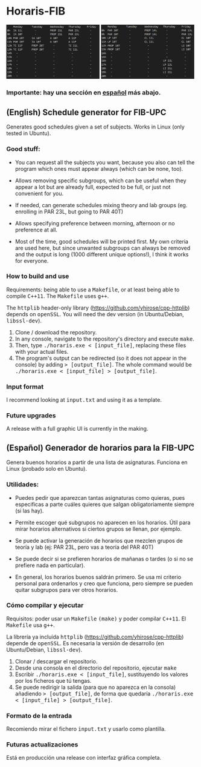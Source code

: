 # Horaris-FIB

<img src="https://raw.githubusercontent.com/DarkJaslo/Horaris-FIB/master/img/screenshot1.PNG" alt="image 1" title = "Normal output" width="49%" height="49%"> <img src="https://raw.githubusercontent.com/DarkJaslo/Horaris-FIB/master/img/screenshot2.PNG" alt="image 2" title = "Mixed groups" width="49%" height="49%">

### Importante: hay una sección en [español](#español-generador-de-horarios-para-la-fib-upc) más abajo.

## (English) Schedule generator for FIB-UPC 
Generates good schedules given a set of subjects. Works in Linux (only tested in Ubuntu).
### Good stuff:

* You can request all the subjects you want, because you also can tell the program which ones must appear always (which can be none, too).

* Allows removing specific subgroups, which can be useful when they appear a lot but are already full, expected to be full, or just not convenient for you.

* If needed, can generate schedules mixing theory and lab groups (eg. enrolling in PAR 23L, but going to PAR 40T)

* Allows specifying preference between morning, afternoon or no preference at all.

* Most of the time, good schedules will be printed first. My own criteria are used here, but since unwanted subgroups can always be removed and the output is long (1000 different unique options!), I think it works for everyone.

### How to build and use
Requirements: being able to use a <tt>Makefile</tt>, or at least being able to compile <tt>C++11</tt>. The <tt>Makefile</tt> uses <tt>g++</tt>.

The <tt>httplib</tt> header-only library (https://github.com/yhirose/cpp-httplib) depends on <tt>openSSL</tt>. You will need the dev version (in Ubuntu/Debian, <tt>libssl-dev</tt>).

1. Clone / download the repository.
2. In any console, navigate to the repository's directory and execute <tt>make</tt>.
3. Then, type <tt>./horaris.exe < [input_file]</tt>, replacing these files with your actual files.
4. The program's output can be redirected (so it does not appear in the console) by adding <tt> > [output_file]</tt>. The whole command would be <tt>./horaris.exe < [input_file] > [output_file]</tt>.

### Input format

I recommend looking at <tt>input.txt</tt> and using it as a template.

### Future upgrades

A release with a full graphic UI is currently in the making.

## (Español) Generador de horarios para la FIB-UPC 
Genera buenos horarios a partir de una lista de asignaturas. Funciona en Linux (probado solo en Ubuntu).
### Utilidades: 

* Puedes pedir que aparezcan tantas asignaturas como quieras, pues especificas a parte cuáles quieres que salgan obligatoriamente siempre (si las hay).

* Permite escoger qué subgrupos no aparecen en los horarios. Útil para mirar horarios alternativos si ciertos grupos se llenan, por ejemplo.

* Se puede activar la generación de horarios que mezclen grupos de teoría y lab (ej: PAR 23L, pero vas a teoría del PAR 40T)

* Se puede decir si se prefieren horarios de mañanas o tardes (o si no se prefiere nada en particular).

* En general, los horarios buenos saldrán primero. Se usa mi criterio personal para ordenarlos y creo que funciona, pero siempre se pueden quitar subgrupos para ver otros horarios.

### Cómo compilar y ejecutar
Requisitos: poder usar un <tt>Makefile</tt> <tt>(make)</tt> y poder compilar <tt>C++11</tt>. El <tt>Makefile</tt> usa <tt>g++</tt>.

La librería ya incluída <tt>httplib</tt> (https://github.com/yhirose/cpp-httplib) depende de <tt>openSSL</tt>. Es necesaria la versión de desarrollo (en Ubuntu/Debian, <tt>libssl-dev</tt>).

1. Clonar / descargar el repositorio.
2. Desde una consola en el directorio del repositorio, ejecutar <tt>make</tt> 
3. Escribir <tt>./horaris.exe < [input_file]</tt>, sustituyendo los valores por los ficheros que tú tengas.
4. Se puede redirigir la salida (para que no aparezca en la consola) añadiendo <tt> > [output_file]</tt>, de forma que quedaría <tt>./horaris.exe < [input_file] > [output_file]</tt>.

### Formato de la entrada

Recomiendo mirar el fichero <tt>input.txt</tt> y usarlo como plantilla.


### Futuras actualizaciones

Está en producción una release con interfaz gráfica completa.